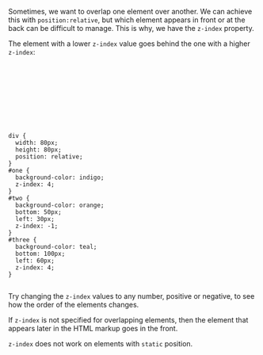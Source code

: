 Sometimes, we want to overlap one element
over another. We can achieve this with
`position:relative`, but which
element appears in front
or at the back can be difficult to manage.
This is why, we have the `z-index` property.

The element with a lower `z-index`
value goes behind the one with a
higher `z-index`:

<Editor lang="css" type="exercise">
<code>
<panel lang="html">
<div id="one">
</div>
<div id="two">
</div>
<div id="three">
</div>
</panel>
<panel lang="css">
div {
  width: 80px;
  height: 80px;
  position: relative;
}
#one {
  background-color: indigo;
  z-index: 4;
}
#two {
  background-color: orange;
  bottom: 50px;
  left: 30px;
  z-index: -1;
}
#three {
  background-color: teal;
  bottom: 100px;
  left: 60px;
  z-index: 4;
}
</panel>
</code>
</Editor>

Try changing the `z-index` values to
any number, positive or negative, to
see how the order of the elements
changes.

If `z-index` is not specified
for overlapping elements, then the
element that appears later in
the HTML markup goes in the front.

`z-index` does not work on
elements with `static` position.